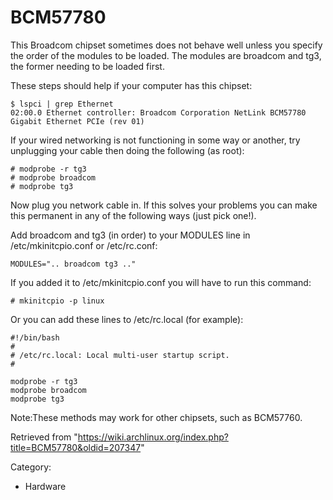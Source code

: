 BCM57780
========

This Broadcom chipset sometimes does not behave well unless you specify
the order of the modules to be loaded. The modules are broadcom and tg3,
the former needing to be loaded first.

These steps should help if your computer has this chipset:

    $ lspci | grep Ethernet
    02:00.0 Ethernet controller: Broadcom Corporation NetLink BCM57780 Gigabit Ethernet PCIe (rev 01)

If your wired networking is not functioning in some way or another, try
unplugging your cable then doing the following (as root):

    # modprobe -r tg3
    # modprobe broadcom
    # modprobe tg3

Now plug you network cable in. If this solves your problems you can make
this permanent in any of the following ways (just pick one!).

Add broadcom and tg3 (in order) to your MODULES line in
/etc/mkinitcpio.conf or /etc/rc.conf:

    MODULES=".. broadcom tg3 .."

If you added it to /etc/mkinitcpio.conf you will have to run this
command:

    # mkinitcpio -p linux

Or you can add these lines to /etc/rc.local (for example):

    #!/bin/bash
    #
    # /etc/rc.local: Local multi-user startup script.
    #

    modprobe -r tg3
    modprobe broadcom
    modprobe tg3

Note:These methods may work for other chipsets, such as BCM57760.

Retrieved from
"https://wiki.archlinux.org/index.php?title=BCM57780&oldid=207347"

Category:

-   Hardware
